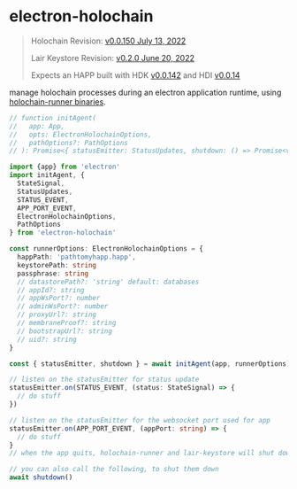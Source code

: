 # electron-holochain

> Holochain Revision: [v0.0.150  July 13, 2022](https://github.com/holochain/holochain/blob/main/CHANGELOG.md#20220713013021)
> 
> Lair Keystore Revision: [v0.2.0 June 20, 2022](https://github.com/holochain/lair/releases/tag/lair_keystore-v0.2.0)
>
> Expects an HAPP built with HDK [v0.0.142](https://docs.rs/hdk/0.0.142/hdk/index.html) and HDI [v0.0.14](https://docs.rs/hdi/0.0.14/hdi/index.html)

manage holochain processes during an electron application runtime, using [holochain-runner binaries](https://github.com/Sprillow/holochain-runner).

```typescript
// function initAgent(
//   app: App,
//   opts: ElectronHolochainOptions,
//   pathOptions?: PathOptions
// ): Promise<{ statusEmitter: StatusUpdates, shutdown: () => Promise<void> }>

import {app} from 'electron'
import initAgent, {
  StateSignal,
  StatusUpdates,
  STATUS_EVENT,
  APP_PORT_EVENT,
  ElectronHolochainOptions,
  PathOptions
} from 'electron-holochain'

const runnerOptions: ElectronHolochainOptions = {
  happPath: 'pathtomyhapp.happ',
  keystorePath: string
  passphrase: string
  // datastorePath?: 'string' default: databases
  // appId?: string
  // appWsPort?: number
  // adminWsPort?: number
  // proxyUrl?: string
  // membraneProof?: string
  // bootstrapUrl?: string
  // uid?: string
}

const { statusEmitter, shutdown } = await initAgent(app, runnerOptions)

// listen on the statusEmitter for status update
statusEmitter.on(STATUS_EVENT, (status: StateSignal) => {
  // do stuff
})

// listen on the statusEmitter for the websocket port used for app
statusEmitter.on(APP_PORT_EVENT, (appPort: string) => {
  // do stuff
}
// when the app quits, holochain-runner and lair-keystore will shut down automatically

// you can also call the following, to shut them down
await shutdown()
```
